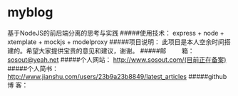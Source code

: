 # myblog
基于NodeJS的前后端分离的思考与实践
#####使用技术： express + node + xtemplate + mockjs + modelproxy
#####项目说明： 此项目是本人空余时间搭建的。希望大家提供宝贵的意见和建议，谢谢。
#####邮&emsp;&emsp;&ensp;箱： sosout@yeah.net
#####个人网站： http://www.sosout.com/(目前正在备案)
#####个人简书： http://www.jianshu.com/users/23b9a23b8849/latest_articles
#####github博 客： 